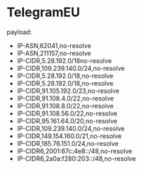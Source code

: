 # TelegramEU
payload:
  - IP-ASN,62041,no-resolve
  - IP-ASN,211157,no-resolve
  - IP-CIDR,5.28.192.0/18no-resolve
  - IP-CIDR,109.239.140.0/24,no-resolve
  - IP-CIDR,5.28.192.0/18,no-resolve
  - IP-CIDR,5.28.192.0/18,no-resolve
  - IP-CIDR,91.105.192.0/23,no-resolve
  - IP-CIDR,91.108.4.0/22,no-resolve
  - IP-CIDR,91.108.8.0/22,no-resolve
  - IP-CIDR,91.108.56.0/22,no-resolve
  - IP-CIDR,95.161.64.0/20,no-resolve
  - IP-CIDR,109.239.140.0/24,no-resolve
  - IP-CIDR,149.154.160.0/21,no-resolve
  - IP-CIDR,185.76.151.0/24,no-resolve
  - IP-CIDR6,2001:67c:4e8::/48,no-resolve
  - IP-CIDR6,2a0a:f280:203::/48,no-resolve
